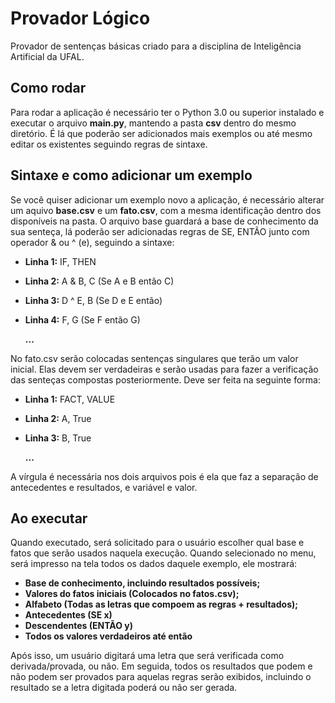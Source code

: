# Provador Lógico

Provador de sentenças básicas criado para a disciplina de Inteligência Artificial da UFAL.

## Como rodar

Para rodar a aplicação é necessário ter o Python 3.0 ou superior instalado e executar o arquivo **main.py**, mantendo a pasta **csv** dentro do mesmo diretório. É lá que poderão ser adicionados mais exemplos ou até mesmo editar os existentes seguindo regras de sintaxe.

## Sintaxe e como adicionar um exemplo

Se você quiser adicionar um exemplo novo a aplicação, é necessário alterar um aquivo **base.csv** e um **fato.csv**, com a mesma identificação dentro dos disponíveis na pasta. O arquivo base guardará a base de conhecimento da sua senteça, lá poderão ser adicionadas regras de SE, ENTÃO junto com operador & ou ^ (e), seguindo a sintaxe:

- **Linha 1:** IF, THEN
- **Linha 2:** A & B, C (Se A e B então C)
- **Linha 3:** D ^ E, B (Se D e E então)
- **Linha 4:** F, G (Se F então G)

  **...**

No fato.csv serão colocadas sentenças singulares que terão um valor inicial. Elas devem ser verdadeiras e serão usadas para fazer a verificação das senteças compostas posteriormente. Deve ser feita na seguinte forma:

- **Linha 1:** FACT, VALUE
- **Linha 2:** A, True
- **Linha 3:** B, True

   **...**

A vírgula é necessária nos dois arquivos pois é ela que faz a separação de antecedentes e resultados, e variável e valor.

## Ao executar

Quando executado, será solicitado para o usuário escolher qual base e fatos que serão usados naquela execução. Quando selecionado no menu, será impresso na tela todos os dados daquele exemplo, ele mostrará:

- **Base de conhecimento, incluindo resultados possíveis;**
- **Valores do fatos iniciais (Colocados no fatos.csv);**
- **Alfabeto (Todas as letras que compoem as regras + resultados);**
- **Antecedentes (SE x)**
- **Descendentes (ENTÃO y)**
- **Todos os valores verdadeiros até então**

Após isso, um usuário digitará uma letra que será verificada como derivada/provada, ou não. Em seguida, todos os resultados que podem e não podem ser provados para aquelas regras serão exibidos, incluindo o resultado se a letra digitada poderá ou não ser gerada.

